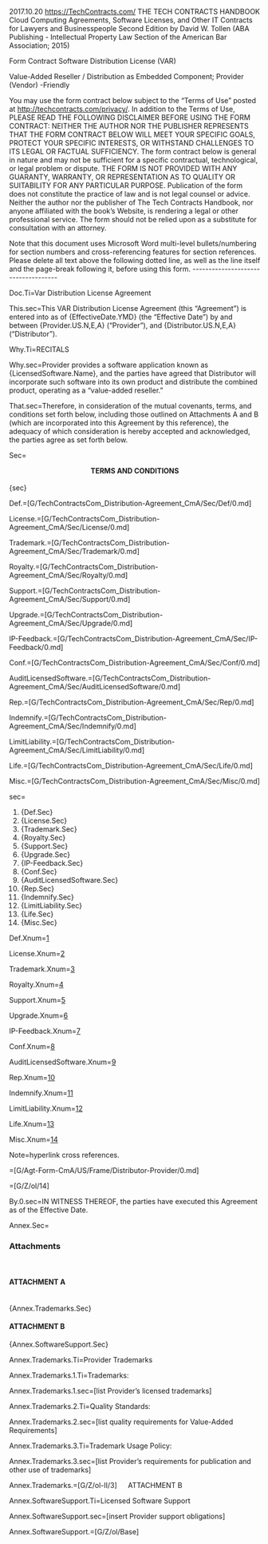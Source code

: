 2017.10.20
https://TechContracts.com/
THE TECH CONTRACTS HANDBOOK
Cloud Computing Agreements, Software Licenses, and Other IT Contracts for Lawyers and Businesspeople
Second Edition
by David W. Tollen
(ABA Publishing - Intellectual Property Law Section of the American Bar Association; 2015)

Form Contract
Software Distribution License (VAR)

 Value-Added Reseller / Distribution as Embedded Component; Provider (Vendor) -Friendly


You may use the form contract below subject to the “Terms of Use” posted at http://techcontracts.com/privacy/. In addition to the Terms of Use, PLEASE READ THE FOLLOWING DISCLAIMER BEFORE USING THE FORM CONTRACT:
NEITHER THE AUTHOR NOR THE PUBLISHER REPRESENTS THAT THE FORM CONTRACT BELOW WILL MEET YOUR SPECIFIC GOALS, PROTECT YOUR SPECIFIC INTERESTS, OR WITHSTAND CHALLENGES TO ITS LEGAL OR FACTUAL SUFFICIENCY. The form contract below is general in nature and may not be sufficient for a specific contractual, technological, or legal problem or dispute. THE FORM IS NOT PROVIDED WITH ANY GUARANTY, WARRANTY, OR REPRESENTATION AS TO QUALITY OR SUITABILITY FOR ANY PARTICULAR PURPOSE. Publication of the form does not constitute the practice of law and is not legal counsel or advice. Neither the author nor the publisher of The Tech Contracts Handbook, nor anyone affiliated with the book’s Website, is rendering a legal or other professional service. The form should not be relied upon as a substitute for consultation with an attorney.

Note that this document uses Microsoft Word multi-level bullets/numbering for section numbers and cross-referencing features for section references.
Please delete all text above the following dotted line, as well as the line itself and the page-break following it, before using this form.
------------------------------------ 


Doc.Ti=Var Distribution License Agreement

This.sec=This VAR Distribution License Agreement (this “Agreement”) is entered into as of {EffectiveDate.YMD} (the “Effective Date”) by and between {Provider.US.N,E,A} (“Provider”), and {Distributor.US.N,E,A} (“Distributor”).

Why.Ti=RECITALS

Why.sec=Provider provides a software application known as {LicensedSoftware.Name}, and the parties have agreed that Distributor will incorporate such software into its own product and distribute the combined product, operating as a “value-added reseller.”

That.sec=Therefore, in consideration of the mutual covenants, terms, and conditions set forth below, including those outlined on Attachments A and B (which are incorporated into this Agreement by this reference), the adequacy of which consideration is hereby accepted and acknowledged, the parties agree as set forth below.

Sec=<center><b>TERMS AND CONDITIONS</b></center><br>{sec}

Def.=[G/TechContractsCom_Distribution-Agreement_CmA/Sec/Def/0.md]

License.=[G/TechContractsCom_Distribution-Agreement_CmA/Sec/License/0.md]

Trademark.=[G/TechContractsCom_Distribution-Agreement_CmA/Sec/Trademark/0.md]

Royalty.=[G/TechContractsCom_Distribution-Agreement_CmA/Sec/Royalty/0.md]

Support.=[G/TechContractsCom_Distribution-Agreement_CmA/Sec/Support/0.md]

Upgrade.=[G/TechContractsCom_Distribution-Agreement_CmA/Sec/Upgrade/0.md]

IP-Feedback.=[G/TechContractsCom_Distribution-Agreement_CmA/Sec/IP-Feedback/0.md]

Conf.=[G/TechContractsCom_Distribution-Agreement_CmA/Sec/Conf/0.md]

AuditLicensedSoftware.=[G/TechContractsCom_Distribution-Agreement_CmA/Sec/AuditLicensedSoftware/0.md]

Rep.=[G/TechContractsCom_Distribution-Agreement_CmA/Sec/Rep/0.md]

Indemnify.=[G/TechContractsCom_Distribution-Agreement_CmA/Sec/Indemnify/0.md]

LimitLiability.=[G/TechContractsCom_Distribution-Agreement_CmA/Sec/LimitLiability/0.md]

Life.=[G/TechContractsCom_Distribution-Agreement_CmA/Sec/Life/0.md]

Misc.=[G/TechContractsCom_Distribution-Agreement_CmA/Sec/Misc/0.md]

sec=<ol><li>{Def.Sec}<li>{License.Sec}<li>{Trademark.Sec}<li>{Royalty.Sec}<li>{Support.Sec}<li>{Upgrade.Sec}<li>{IP-Feedback.Sec}<li>{Conf.Sec}<li>{AuditLicensedSoftware.Sec}<li>{Rep.Sec}<li>{Indemnify.Sec}<li>{LimitLiability.Sec}<li>{Life.Sec}<li>{Misc.Sec}</ol>

Def.Xnum=<a href="#Def.Sec" class="xref">1</a>

License.Xnum=<a href="#License.Sec" class="xref">2</a>

Trademark.Xnum=<a href="#Trademark.Sec" class="xref">3</a>

Royalty.Xnum=<a href="#Royalty.Sec" class="xref">4</a>

Support.Xnum=<a href="#Support.Sec" class="xref">5</a>

Upgrade.Xnum=<a href="#Upgrade.Sec" class="xref">6</a>

IP-Feedback.Xnum=<a href="#IP-Feedback.Sec" class="xref">7</a>

Conf.Xnum=<a href="#Conf.Sec" class="xref">8</a>

AuditLicensedSoftware.Xnum=<a href="#AuditLicensedSoftware.Sec" class="xref">9</a>

Rep.Xnum=<a href="#Rep.Sec" class="xref">10</a>

Indemnify.Xnum=<a href="#Indemnity.Sec" class="xref">11</a>

LimitLiability.Xnum=<a href="#LimitLiability.Sec" class="xref">12</a>

Life.Xnum=<a href="#Life.Sec" class="xref">13</a>

Misc.Xnum=<a href="#Misc.Sec" class="xref">14</a>

Note=hyperlink cross references.

=[G/Agt-Form-CmA/US/Frame/Distributor-Provider/0.md]

=[G/Z/ol/14]

By.0.sec=IN WITNESS THEREOF, the parties have executed this Agreement as of the Effective Date.

Annex.Sec=<h3>Attachments</h3><br><h4>ATTACHMENT A</h4><br>{Annex.Trademarks.Sec}<h4>ATTACHMENT B</h4>{Annex.SoftwareSupport.Sec}

Annex.Trademarks.Ti=Provider Trademarks

Annex.Trademarks.1.Ti=Trademarks:

Annex.Trademarks.1.sec=[list Provider’s licensed trademarks]

Annex.Trademarks.2.Ti=Quality Standards:

Annex.Trademarks.2.sec=[list quality requirements for Value-Added Requirements]

Annex.Trademarks.3.Ti=Trademark Usage Policy:

Annex.Trademarks.3.sec=[list Provider’s requirements for publication and other use of trademarks]

Annex.Trademarks.=[G/Z/ol-II/3]
 
ATTACHMENT B

Annex.SoftwareSupport.Ti=Licensed Software Support

Annex.SoftwareSupport.sec=[insert Provider support obligations]

Annex.SoftwareSupport.=[G/Z/ol/Base]